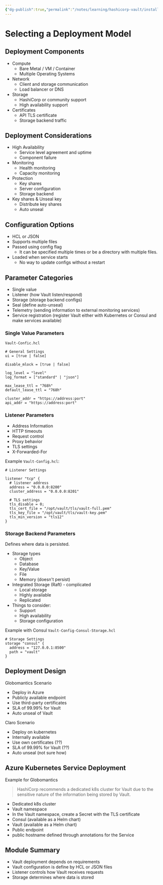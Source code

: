 ```yaml
---
{"dg-publish":true,"permalink":"/notes/learning/hashicorp-vault/installing-and-configuring-hashicorp-vault/04-selecting-a-deployment-model/","dgHomeLink":true,"dgPassFrontmatter":false,"dgShowBacklinks":true,"dgShowLocalGraph":false}
---
```


# Selecting a Deployment Model

## Deployment Components

- Compute
    - Bare Metal / VM / Container
    - Multiple Operating Systems
- Network
    - Client and storage communication
    - Load balancer or DNS
- Storage
    - HashiCorp or community support
    - High availability support
- Certificates
    - API TLS certificate
    - Storage backend traffic


## Deployment Considerations

- High Availability
    - Service level agreement and uptime
    - Component failure
- Monitoring
    - Health monitoring
    - Capacity monitoring
- Protection
    - Key shares
    - Server configuration
    - Storage backend
- Key shares & Unseal key
    - Distribute key shares
    - Auto unseal


## Configuration Options

- HCL or JSON
- Supports multiple files
- Passed using config flag
    - It can be specified multiple times or be a directory with multiple files.
- Loaded when service starts
    - No way to update configs without a restart


## Parameter Categories

- Single value
- Listener (how Vault listen/respond)
- Storage (storage backend configs)
- Seal (define auto-unseal)
- Telemetry (sending information to external monitoring services)
- Service registration (register Vault either with Kubernetes or Consul and make services available)


### Single Value Parameters

`Vault-Confic.hcl`
```hcl
# General Settings
ui = [true | false]

disable_mlock = [true | false]

log_level = "level"
log_format = ["standard" | "json"]

max_lease_ttl = "768h"
default_lease_ttl = "768h"

cluster_addr = "https://address:port"
api_addr = "https://address:port"
```

### Listener Parameters

- Address Information
- HTTP timeouts
- Request control
- Proxy behavior
- TLS settings
- X-Forwarded-For

Example `Vault-Config.hcl`:
```hcl
# Listener Settings

listener "tcp" {
  # listener address
  address = "0.0.0.0:8200"
  cluster_address = "0.0.0.0:8201"

  # TLS settings
  tls_disable = 0;
  tls_cert_file = "/opt/vault/tls/vault-full.pem"
  tls_key_file = "/opt/vault/tls/vault-key.pem"
  tls_min_version = "tls12"
}
```


### Storage Backend Parameters

Defines where data is persisted.

- Storage types
    - Object
    - Database
    - Key/Value
    - File
    - Memory (doesn't persist)
- Integrated Storage (Raft) - complicated
    - Local storage
    - Highly available
    - Replicated
- Things to consider:
    - Support
    - High availability
    - Storage configuration

Example with Consul `Vault-Config-Consul-Storage.hcl`
```hcl
# Storage Settings
storage "consul" {
  address = "127.0.0.1:8500"
  path = "vault"
}
```


## Deployment Design

Globomantics Scenario

- Deploy in Azure
- Publicly available endpoint
- Use third-party certificates
- SLA of 99.99% for Vault
- Auto unseal of Vault


Claro Scenario

- Deploy on kubernetes
- Internally available
- Use own certificates (??)
- SLA of 99.99% for Vault (??)
- Auto unseal (not sure how)

## Azure Kubernetes Service Deployment

Example for Globomantics

> HashiCorp recommends a dedicated k8s cluster for Vault due to the sensitive nature of the information being stored by Vault.

- Dedicated k8s cluster
- Vault namespace
- In the Vault namespace, create a Secret with the TLS certificate
- Consul (available as a Helm chart)
- Vault (available as a Helm chart)
- Public endpoint
- public hostname defined through annotations for the Service


## Module Summary

- Vault deployment depends on requirements
- Vault configuration is define by HCL or JSON files
- Listener controls how Vault receives requests
- Storage determines where data is stored


